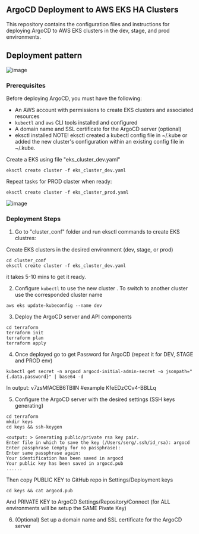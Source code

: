 ## ArgoCD Deployment to AWS EKS HA Clusters

This repository contains the configuration files and instructions for deploying ArgoCD to AWS EKS clusters in the dev, stage, and prod environments.

## Deployment pattern

![image](https://github.com/serglit72/argocd-eks/assets/13356713/0030e51f-33d8-410e-b304-8a05628bc6c6)


### Prerequisites

Before deploying ArgoCD, you must have the following:

- An AWS account with permissions to create EKS clusters and associated resources
- `kubectl` and `aws` CLI tools installed and configured
- A domain name and SSL certificate for the ArgoCD server (optional)
- eksctl installed
NOTE! eksctl created a kubectl config file in ~/.kube or added the new cluster's configuration within an existing config file in ~/.kube.

Create a EKS using file "eks_cluster_dev.yaml"

```shell
eksctl create cluster -f eks_cluster_dev.yaml
```
Repeat tasks for PROD claster when ready:
```shell
eksctl create cluster -f eks_cluster_prod.yaml
```

![image](https://github.com/serglit72/argocd-eks/assets/13356713/1f18e2de-222b-4e28-8754-657c1caff85c)

### Deployment Steps



1. Go to "cluster_conf" folder and run eksctl commands to create EKS clustres:

Create EKS clusters in the desired environment (dev, stage, or prod)
```shell
cd cluster_conf
eksctl create cluster -f eks_cluster_dev.yaml
```
it takes 5-10 mins to get it ready.

2. Configure `kubectl` to use the new cluster . To switch to another cluster use the corresponded cluster name

```shell
aws eks update-kubeconfig --name dev
```
3. Deploy the ArgoCD server and API components

```shell
cd terraform
terraform init
terraform plan
terraform apply
```
4. Once deployed go to get Password for ArgoCD (repeat it for DEV, STAGE and PROD env)

```shell
kubectl get secret -n argocd argocd-initial-admin-secret -o jsonpath="{.data.password}" | base64 -d
```
In output: v7zsMfACEB6TBllN   #example KfeEDzCCv4-BBLLq

5. Configure the ArgoCD server with the desired settings (SSH keys generating)

```shell
cd terraform 
mkdir keys
cd keys && ssh-keygen

<output: > Generating public/private rsa key pair.
Enter file in which to save the key (/Users/serg/.ssh/id_rsa): argocd
Enter passphrase (empty for no passphrase): 
Enter same passphrase again: 
Your identification has been saved in argocd
Your public key has been saved in argocd.pub
......
```
Then copy PUBLIC KEY to GitHub repo in Settings/Deployment keys

```shell
cd keys && cat argocd.pub
```
And PRIVATE KEY to ArgoCD Settings/Repository/Connect (for ALL environments will be setup the SAME Pivate Key)

6. (Optional) Set up a domain name and SSL certificate for the ArgoCD server


